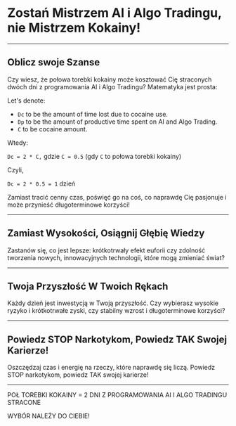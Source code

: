 # Zostań Mistrzem AI i Algo Tradingu, nie Mistrzem Kokainy!

---
## Oblicz swoje Szanse
Czy wiesz, że połowa torebki kokainy może kosztować Cię straconych dwóch dni z programowania AI i Algo Tradingu? Matematyka jest prosta:

Let's denote:
- `Dc` to be the amount of time lost due to cocaine use.
- `Dp` to be the amount of productive time spent on AI and Algo Trading.
- `C` to be cocaine amount.

Wtedy:

`Dc = 2 * C,` gdzie `C = 0.5` (gdy `C` to połowa torebki kokainy)

Czyli,

`Dc = 2 * 0.5 = 1` dzień

Zamiast tracić cenny czas, poświęć go na coś, co naprawdę Cię pasjonuje i może przynieść długoterminowe korzyści!

---

## Zamiast Wysokości, Osiągnij Głębię Wiedzy
Zastanów się, co jest lepsze: krótkotrwały efekt euforii czy zdolność tworzenia nowych, innowacyjnych technologii, które mogą zmieniać świat?

---

## Twoja Przyszłość W Twoich Rękach
Każdy dzień jest inwestycją w Twoją przyszłość. Czy wybierasz wysokie ryzyko i krótkotrwałe zyski, czy stabilny wzrost i długoterminowe korzyści?

---

## Powiedz STOP Narkotykom, Powiedz TAK Swojej Karierze!
Oszczędzaj czas i energię na rzeczy, które naprawdę się liczą. Powiedz STOP narkotykom, powiedz TAK swojej karierze!

---

POŁ TOREBKI KOKAINY = 2 DNI Z PROGRAMOWANIA AI I ALGO TRADINGU STRACONE

WYBÓR NALEŻY DO CIEBIE!
